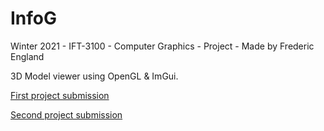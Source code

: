 # InfoG
Winter 2021 - IFT-3100 - Computer Graphics - Project - Made by Frederic England

3D Model viewer using OpenGL & ImGui.

[First project submission](https://youtu.be/fHzSRlmL2-A)

[Second project submission](https://youtu.be/B0WIvJxCov8)
